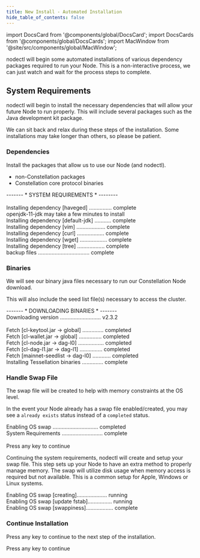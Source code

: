 ```yaml
---
title: New Install - Automated Installation 
hide_table_of_contents: false
---
```

<intro-end />

import DocsCard from '@components/global/DocsCard';
import DocsCards from '@components/global/DocsCards';
import MacWindow from '@site/src/components/global/MacWindow';

<head>
  <title>Constellation Network automation with nodectl</title>
  <meta
    name="description"
    content="nodectl installation of new Node"
  />
</head>

nodectl will begin some automated installations of various dependency packages required to run your Node.  This is a non-interactive process, we can just watch and wait for the process steps to complete.

## System Requirements
nodectl will begin to install the necessary dependencies that will allow your future Node to run properly.  This will include several packages such as the Java development kit package.  

We can sit back and relax during these steps of the installation.  Some installations may take longer than others, so please be patient.

### Dependencies

Install the packages that allow us to use our Node (and nodectl).
- non-Constellation packages
- Constellation core protocol binaries

<MacWindow>
  ------- * SYSTEM REQUIREMENTS * --------<br />
<br />
  Installing dependency [haveged] ............... complete <br />
  openjdk-11-jdk may take a few minutes to install<br />                     
  Installing dependency [default-jdk] ........... complete<br /> 
  Installing dependency [vim] ................... complete<br />
  Installing dependency [curl] .................. complete<br />
  Installing dependency [wget] .................. complete<br />  
  Installing dependency [tree] .................. complete<br /> 
  backup files .................................. complete<br />  
</MacWindow>

### Binaries

We will see our binary java files necessary to run our Constellation Node download.

This will also include the seed list file(s) necessary to access the cluster.

<MacWindow>
  ------- * DOWNLOADING BINARIES * -------<br />
  Downloading version ........................... v2.3.2<br /> 
<br /> 
  Fetch [cl-keytool.jar -> global] .............. completed<br /> 
  Fetch [cl-wallet.jar -> global] ............... completed<br /> 
  Fetch [cl-node.jar -> dag-l0] ................. completed<br />
  Fetch [cl-dag-l1.jar -> dag-l1] ............... completed<br /> 
  Fetch [mainnet-seedlist -> dag-l0] ............ completed<br /> 
  Installing Tessellation binaries .............. complete<br /> 
</MacWindow>

### Handle Swap File
The swap file will be created to help with memory constraints at the OS level.

In the event your Node already has a swap file enabled/created, you may see a `already exists` status instead of a `completed` status.

<MacWindow>
  Enabling OS swap .............................. completed<br />                    
  System Requirements ........................... complete<br /> 
<br />
  Press any key to continue<br />
</MacWindow>

Continuing the system requirements, nodectl will create and setup your swap file.  This step sets up your Node to have an extra method to properly manage memory.  The swap will utilize disk usage when memory access is required but not available.  This is a common setup for Apple, Windows or Linux systems.

<MacWindow>
  Enabling OS swap [creating].................... running<br />
</MacWindow>

<MacWindow>
  Enabling OS swap [update fstab]................ running<br />
</MacWindow>

<MacWindow>
  Enabling OS swap [swappiness].................. complete<br />
</MacWindow>

### Continue Installation

Press any key to continue to the next step of the installation.

<MacWindow>
  Press any key to continue<br />
</MacWindow>